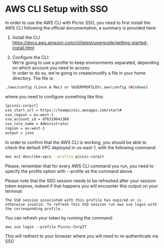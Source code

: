 # AWS CLI Setup with SSO
In order to use the AWS CLI with Picnic SSO, you need to first install the AWS CLI following
the official documentation, a summary is provided here:

1. Install the CLI  
https://docs.aws.amazon.com/cli/latest/userguide/getting-started-install.html  

2. Configure the CLI:  
We're going to use a profile to keep environments separated, depending on which
account you need to access.  
In order to do so, we're going to create/modify a file in your home
directory.
The file is:  
```bash
./aws/config (Linux & Mac) or %USERPROFILE%\.aws\config (Windows)
```
where you need to configure something like this:
```bash
[picnic-corpit]
sso_start_url = https://teampicnic.awsapps.com/start#
sso_region = eu-west-1
sso_account_id = 876319641360
sso_role_name = Administrator
region = eu-west-1
output = json
```

In order to confirm that the AWS CLI is working, you should be able to check
the default VPC deployed in us-east-1, with the following command:
```bash
aws ec2 describe-vpcs --profile picnic-corpit
```

Please, remember that for every AWS CLI command you run, you need to specify
the profile option with --profile <profile-name> as the command above.  
  
Please note that the SSO session needs to be refreshed after your session token expires, indeed if that happens you will 
encounter this output on your terminal:
```
The SSO session associated with this profile has expired or is otherwise invalid. To refresh this SSO session run aws sso login with the corresponding profile.
```
You can refresh your token by running the command:
```
aws sso login --profile Picnic-CorpIT
```
This will redirect to your browser where you will need to re-authenticate via SSO

